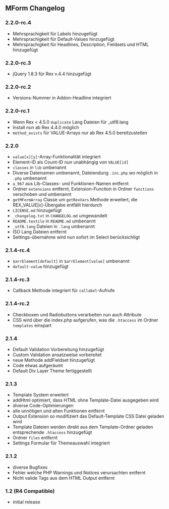 ## MForm Changelog

### 2.2.0-rc.4

* Mehrsprachigkeit für Labels hinzugefügt
* Mehrsprachigkeit für Default-Values hinzugefügt
* Mehrsprachigkeit für Headlines, Description, Fieldsets und HTML hinzugefügt

### 2.2.0-rc.3

* jQuery 1.8.3 für Rex v.4.4 hinzugefügt

### 2.2.0-rc.2

* Versions-Nummer in Addon-Headline integriert

### 2.2.0-rc.1

* Wenn Rex < 4.5.0 `duplicate` Lang Dateien für _utf8.lang
* Install nun ab Rex 4.4.0 möglich
* `method_exists` für VALUE-Arrays nur ab Rex 4.5.0 bereitzustellen

### 2.2.0

* `value[x][y]`-Array-Funktionalität integriert
* Element-ID als Count-ID nun unabhängig von `VALUE[id]`
* `classes` in `lib` umbenannt
* Diverse Dateinamen umbenannt, Dateiendung `.inc.php` wo möglich in `.php` umbenannt
* `a_967` aus Lib-Classes- und Funktionen-Namen entfernt
* Ordner `extensions` entfernt, Extension-Function in Ordner `functions` verschoben und umbenannt
* `getMFormArray` Classe um `getRexVars` Methode erweitert, die REX_VALUE[x]-Übergabe entfällt hierdurch
* `LICENSE.md` hinzugefügt
* `_changelog.txt` in `CHANGELOG.md` umgewandelt
* `README.textile` in `README.md` umbenannt
* `_utf8.lang` Dateien in `.lang` umbenannt
* ISO Lang Dateien entfernt
* Settings-übernahme wird nun sofort im Select berücksichtigt

### 2.1.4-rc.4

* `$arrElement[default]` in `$arrElement[value]` umbenannt
* `default-value` hinzugefügt

### 2.1.4-rc.3

* Callback Methode integriert für `callabel`-Aufrufe

### 2.1.4-rc.2

* Checkboxen und Radiobuttons verarbeiten nun auch Attribute
* CSS wird über die index.php aufgerufen, was die `.htaccess` im Ordner `templates` einspart
  
### 2.1.4

* Default Validation Vorbereitung hinzugefügt
* Custom Validation ansatzweise vorbereitet
* neue Methode addFieldset hinzugefügt
* Code etwas aufgeräumt
* Default Div Layer Theme fertiggestellt

### 2.1.3

* Template System erweitert
* addHtml optimiert, dass HTML ohne Template-Datei ausgegeben wird
* diverse Code-Optimierungen
* alle unnötigen und alten Funktionen entfernt
* Output Extension so modifiziert das Default-Template CSS Datei geladen wird
* Template Dateien werden direkt aus dem Template-Ordner geladen entsprechende `.htaccess` hinzugefügt
* Ordner `files` entfernt
* Settings Formular für Themeauswahl integriert

### 2.1.2

* diverse Bugfixes
* Fehler welche PHP Warnings und Notices verursachten entfernt
* Nicht valide Tags aus dem HTML Output entfernt

### 1.2 (R4 Compatible)

* initial release